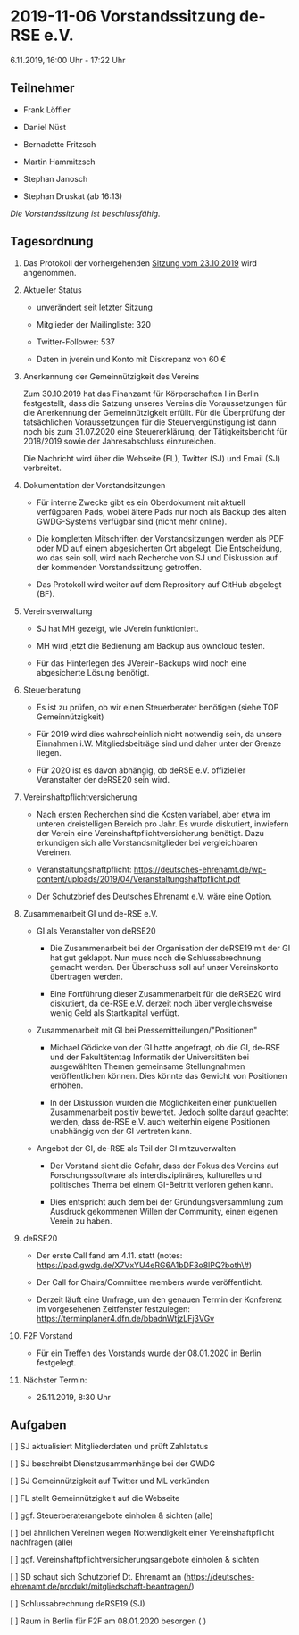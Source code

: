 2019-11-06 Vorstandssitzung de-RSE e.V.
=======================================

6.11.2019, 16:00 Uhr - 17:22 Uhr

Teilnehmer
----------

-   Frank Löffler

-   Daniel Nüst

-   Bernadette Fritzsch

-   Martin Hammitzsch

-   Stephan Janosch

-   Stephan Druskat (ab 16:13)

*Die Vorstandssitzung ist beschlussfähig.*

Tagesordnung
------------

1.  Das Protokoll der vorhergehenden [Sitzung vom
    23.10.2019](https://github.com/DE-RSE/protokolle/blob/master/Vorstandssitzungen/Protokoll-Vorstand-deRSE-2019-10-23.md)
    wird angenommen.

2.  Aktueller Status

    -   unverändert seit letzter Sitzung

    -   Mitglieder der Mailingliste: 320

    -   Twitter-Follower: 537

    -   Daten in jverein und Konto mit Diskrepanz von 60 €

3.  Anerkennung der Gemeinnützigkeit des Vereins

    Zum 30.10.2019 hat das Finanzamt für Körperschaften I in Berlin
    festgestellt, dass die Satzung unseres Vereins die Voraussetzungen für die
    Anerkennung der Gemeinnützigkeit erfüllt. Für die Überprüfung der
    tatsächlichen Voraussetzungen für die Steuervergünstigung ist dann noch bis
    zum 31.07.2020 eine Steuererklärung, der Tätigkeitsbericht für 2018/2019
    sowie der Jahresabschluss einzureichen.

    Die Nachricht wird über die Webseite (FL), Twitter (SJ) und Email (SJ)
    verbreitet.

4.  Dokumentation der Vorstandsitzungen

    -   Für interne Zwecke gibt es ein Oberdokument mit aktuell verfügbaren
        Pads, wobei ältere Pads nur noch als Backup des alten GWDG-Systems
        verfügbar sind (nicht mehr online).

    -   Die kompletten Mitschriften der Vorstandsitzungen werden als PDF oder MD
        auf einem abgesicherten Ort abgelegt. Die Entscheidung, wo das sein
        soll, wird nach Recherche von SJ und Diskussion auf der kommenden
        Vorstandssitzung getroffen.

    -   Das Protokoll wird weiter auf dem Reprository auf GitHub abgelegt (BF).

5.  Vereinsverwaltung

    -   SJ hat MH gezeigt, wie JVerein funktioniert.

    -   MH wird jetzt die Bedienung am Backup aus owncloud testen.

    -   Für das Hinterlegen des JVerein-Backups wird noch eine abgesicherte
        Lösung benötigt.

6.  Steuerberatung

    -   Es ist zu prüfen, ob wir einen Steuerberater benötigen (siehe TOP
        Gemeinnützigkeit)

    -   Für 2019 wird dies wahrscheinlich nicht notwendig sein, da unsere
        Einnahmen i.W. Mitgliedsbeiträge sind und daher unter der Grenze liegen.

    -   Für 2020 ist es davon abhängig, ob deRSE e.V. offizieller Veranstalter
        der deRSE20 sein wird.

7.  Vereinshaftpflichtversicherung

    -   Nach ersten Recherchen sind die Kosten variabel, aber etwa im unteren
        dreistelligen Bereich pro Jahr. Es wurde diskutiert, inwiefern der
        Verein eine Vereinshaftpflichtversicherung benötigt. Dazu erkundigen
        sich alle Vorstandsmitglieder bei vergleichbaren Vereinen.

    -   Veranstaltungshaftpflicht:
        https://deutsches-ehrenamt.de/wp-content/uploads/2019/04/Veranstaltungshaftpflicht.pdf

    -   Der Schutzbrief des Deutsches Ehrenamt e.V. wäre eine Option.

8.  Zusammenarbeit GI und de-RSE e.V.

    -   GI als Veranstalter von deRSE20

        -   Die Zusammenarbeit bei der Organisation der deRSE19 mit der GI hat
            gut geklappt. Nun muss noch die Schlussabrechnung gemacht werden.
            Der Überschuss soll auf unser Vereinskonto übertragen werden.

        -   Eine Fortführung dieser Zusammenarbeit für die deRSE20 wird
            diskutiert, da de-RSE e.V. derzeit noch über vergleichsweise wenig
            Geld als Startkapital verfügt.

    -   Zusammenarbeit mit GI bei Pressemitteilungen/"Positionen"

        -   Michael Gödicke von der GI hatte angefragt, ob die GI, de-RSE und
            der Fakultätentag Informatik der Universitäten bei ausgewählten
            Themen gemeinsame Stellungnahmen veröffentlichen können. Dies könnte
            das Gewicht von Positionen erhöhen.

        -   In der Diskussion wurden die Möglichkeiten einer punktuellen
            Zusammenarbeit positiv bewertet. Jedoch sollte darauf geachtet
            werden, dass de-RSE e.V. auch weiterhin eigene Positionen unabhängig
            von der GI vertreten kann.

    -   Angebot der GI, de-RSE als Teil der GI mitzuverwalten

        -   Der Vorstand sieht die Gefahr, dass der Fokus des Vereins auf
            Forschungssoftware als interdisziplinäres, kulturelles und
            politisches Thema bei einem GI-Beitritt verloren gehen kann.

        -   Dies entspricht auch dem bei der Gründungsversammlung zum Ausdruck
            gekommenen Willen der Community, einen eigenen Verein zu haben.

9.  deRSE20

    -   Der erste Call fand am 4.11. statt (notes:
        https://pad.gwdg.de/X7VxYU4eRG6A1bDF3o8lPQ?both\#)

    -   Der Call for Chairs/Committee members wurde veröffentlicht.

    -   Derzeit läuft eine Umfrage, um den genauen Termin der Konferenz im
        vorgesehenen Zeitfenster festzulegen:
        https://terminplaner4.dfn.de/bbadnWtjzLFj3VGv

10. F2F Vorstand

    -   Für ein Treffen des Vorstands wurde der 08.01.2020 in Berlin festgelegt.

11. Nächster Termin:

    -   25.11.2019, 8:30 Uhr

Aufgaben
--------

[ ] SJ aktualisiert Mitgliederdaten und prüft Zahlstatus

[ ] SJ beschreibt Dienstzusammenhänge bei der GWDG

[ ] SJ Gemeinnützigkeit auf Twitter und ML verkünden

[ ] FL stellt Gemeinnützigkeit auf die Webseite

[ ] ggf. Steuerberaterangebote einholen & sichten (alle)

[ ] bei ähnlichen Vereinen wegen Notwendigkeit einer Vereinshaftpflicht
nachfragen (alle)

[ ] ggf. Vereinshaftpflichtversicherungsangebote einholen & sichten

[ ] SD schaut sich Schutzbrief Dt. Ehrenamt an
(https://deutsches-ehrenamt.de/produkt/mitgliedschaft-beantragen/)

[ ] Schlussabrechnung deRSE19 (SJ)

[ ] Raum in Berlin für F2F am 08.01.2020 besorgen ( )
